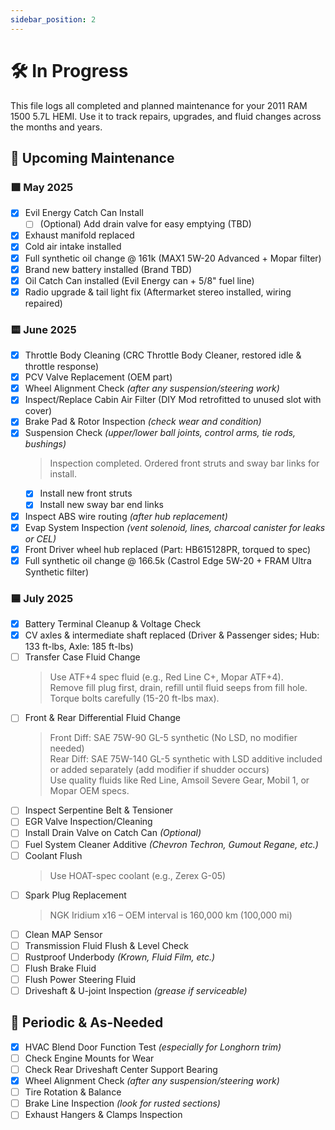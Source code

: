 ```yaml
---
sidebar_position: 2
---
```


# 🛠️ In Progress

This file logs all completed and planned maintenance for your 2011 RAM 1500 5.7L HEMI. Use it to track repairs, upgrades, and fluid changes across the months and years.

## 📆 Upcoming Maintenance

### 🟩 May 2025

- [x] Evil Energy Catch Can Install  
  - [ ] (Optional) Add drain valve for easy emptying (TBD)
- [x] Exhaust manifold replaced
- [x] Cold air intake installed
- [x] Full synthetic oil change @ 161k (MAX1 5W-20 Advanced + Mopar filter)
- [x] Brand new battery installed (Brand TBD)
- [x] Oil Catch Can installed (Evil Energy can + 5/8" fuel line)
- [x] Radio upgrade & tail light fix (Aftermarket stereo installed, wiring repaired)

### 🟨 June 2025

- [x] Throttle Body Cleaning (CRC Throttle Body Cleaner, restored idle & throttle response)
- [x] PCV Valve Replacement (OEM part)
- [x] Wheel Alignment Check *(after any suspension/steering work)*
- [x] Inspect/Replace Cabin Air Filter (DIY Mod retrofitted to unused slot with cover)
- [x] Brake Pad & Rotor Inspection *(check wear and condition)*
- [x] Suspension Check *(upper/lower ball joints, control arms, tie rods, bushings)*  
  > Inspection completed. Ordered front struts and sway bar links for install.  
  - [x] Install new front struts  
  - [x] Install new sway bar end links
- [x] Inspect ABS wire routing *(after hub replacement)*
- [x] Evap System Inspection *(vent solenoid, lines, charcoal canister for leaks or CEL)*
- [x] Front Driver wheel hub replaced (Part: HB615128PR, torqued to spec)
- [x] Full synthetic oil change @ 166.5k (Castrol Edge 5W-20 + FRAM Ultra Synthetic filter)

### 🟦 July 2025

- [x] Battery Terminal Cleanup & Voltage Check
- [x] CV axles & intermediate shaft replaced (Driver & Passenger sides; Hub: 133 ft-lbs, Axle: 185 ft-lbs)
- [ ] Transfer Case Fluid Change  
  > Use ATF+4 spec fluid (e.g., Red Line C+, Mopar ATF+4).  
  > Remove fill plug first, drain, refill until fluid seeps from fill hole.  
  > Torque bolts carefully (15-20 ft-lbs max).
- [ ] Front & Rear Differential Fluid Change  
  > Front Diff: SAE 75W-90 GL-5 synthetic (No LSD, no modifier needed)  
  > Rear Diff: SAE 75W-140 GL-5 synthetic with LSD additive included or added separately (add modifier if shudder occurs)  
  > Use quality fluids like Red Line, Amsoil Severe Gear, Mobil 1, or Mopar OEM specs.
- [ ] Inspect Serpentine Belt & Tensioner
- [ ] EGR Valve Inspection/Cleaning
- [ ] Install Drain Valve on Catch Can *(Optional)*
- [ ] Fuel System Cleaner Additive *(Chevron Techron, Gumout Regane, etc.)*
- [ ] Coolant Flush  
  > Use HOAT-spec coolant (e.g., Zerex G-05)
- [ ] Spark Plug Replacement  
  > NGK Iridium x16 – OEM interval is 160,000 km (100,000 mi)
- [ ] Clean MAP Sensor
- [ ] Transmission Fluid Flush & Level Check
- [ ] Rustproof Underbody *(Krown, Fluid Film, etc.)*
- [ ] Flush Brake Fluid
- [ ] Flush Power Steering Fluid
- [ ] Driveshaft & U-joint Inspection *(grease if serviceable)*

## 🔁 Periodic & As-Needed

- [x] HVAC Blend Door Function Test *(especially for Longhorn trim)*
- [ ] Check Engine Mounts for Wear
- [ ] Check Rear Driveshaft Center Support Bearing
- [x] Wheel Alignment Check *(after any suspension/steering work)*
- [ ] Tire Rotation & Balance
- [ ] Brake Line Inspection *(look for rusted sections)*
- [ ] Exhaust Hangers & Clamps Inspection
